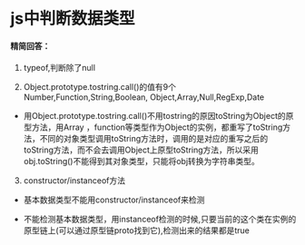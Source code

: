 # js中判断数据类型

#### 精简回答：
1. typeof,判断除了null 

2. Object.prototype.tostring.call()的值有9个Number,Function,String,Boolean, Object,Array,Null,RegExp,Date 

- 用Object.prototype.tostring.call()不用tostring的原因toString为Object的原型方法，用Array ，function等类型作为Object的实例，都重写了toString方法，不同的对象类型调用toString方法时，调用的是对应的重写之后的toString方法，而不会去调用Object上原型toString方法，所以采用obj.toString()不能得到其对象类型，只能将obj转换为字符串类型。

3. constructor/instanceof方法

- 基本数据类型不能用constructor/instanceof来检测

- 不能检测基本数据类型，用instanceof检测的时候,只要当前的这个类在实例的原型链上(可以通过原型链proto找到它),检测出来的结果都是true
